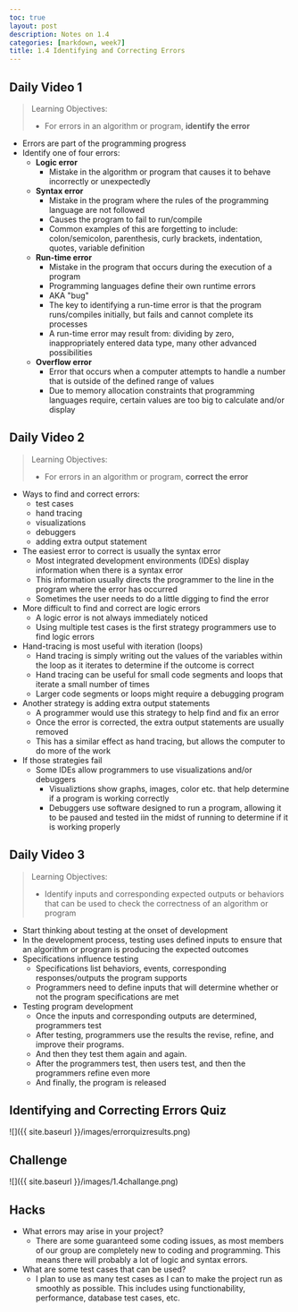 ```yaml
---
toc: true
layout: post
description: Notes on 1.4
categories: [markdown, week7] 
title: 1.4 Identifying and Correcting Errors
---
```


## Daily Video 1
> Learning Objectives:
> - For errors in an algorithm or program, **identify the error**

- Errors are part of the programming progress
- Identify one of four errors: 
    - **Logic error**
        - Mistake in the algorithm or program that causes it to behave incorrectly or unexpectedly
    - **Syntax error** 
        - Mistake in the program where the rules of the programming language are not followed
        - Causes the program to fail to run/compile
        - Common examples of this are forgetting to include: colon/semicolon, parenthesis, curly brackets, indentation, quotes, variable definition
    - **Run-time error** 
        - Mistake in the program that occurs during the execution of a program
        - Programming languages define their own runtime errors
        - AKA "bug"
        - The key to identifying a run-time error is that the program runs/compiles initially, but fails and cannot complete its processes
        - A run-time error may result from: dividing by zero, inappropriately entered data type, many other advanced possibilities
    - **Overflow error**
        - Error that occurs when a computer attempts to handle a number that is outside of the defined range of values
        - Due to memory allocation constraints that programming languages require, certain values are too big to calculate and/or display

## Daily Video 2
> Learning Objectives:
> - For errors in an algorithm or program, **correct the error**

- Ways to find and correct errors: 
    - test cases
    - hand tracing
    - visualizations
    - debuggers
    - adding extra output statement
- The easiest error to correct is usually the syntax error
    - Most integrated development environments (IDEs) display information when there is a syntax error
    - This information usually directs the programmer to the line in the program where the error has occurred
    - Sometimes the user needs to do a little digging to find the error 
- More difficult to find and correct are logic errors
    - A logic error is not always immediately noticed
    - Using multiple test cases is the first strategy programmers use to find logic errors
- Hand-tracing is most useful with iteration (loops)
    - Hand tracing is simply writing out the values of the variables within the loop as it iterates to determine if the outcome is correct
    - Hand tracing can be useful for small code segments and loops that iterate a small number of times
    - Larger code segments or loops might require a debugging program
- Another strategy is adding extra output statements
    - A programmer would use this strategy to help find and fix an error
    - Once the error is corrected, the extra output statements are usually removed
    - This has a similar effect as hand tracing, but allows the computer to do more of the work
- If those strategies fail
    - Some IDEs allow programmers to use visualizations and/or debuggers 
        - Visualiztions show graphs, images, color etc. that help determine if a program is working correctly
        - Debuggers use software designed to run a program, allowing it to be paused and tested iin the midst of running to determine if it is working properly

## Daily Video 3
> Learning Objectives:
> - Identify inputs and corresponding expected outputs or behaviors that can be used to check the correctness of an algorithm or program

- Start thinking about testing at the onset of development
- In the development process, testing uses defined inputs to ensure that an algorithm or program is producing the expected outcomes
- Specifications influence testing
    - Specifications list behaviors, events, corresponding responses/outputs the program supports
    - Programmers need to define inputs that will determine whether or not the program specifications are met
- Testing program development
    - Once the inputs and corresponding outputs are determined, programmers test
    - After testing, programmers use the results the revise, refine, and improve their programs.
    - And then they test them again and again.
    - After the programmers test, then users test, and then the programmers refine even more
    - And finally, the program is released

## Identifying and Correcting Errors Quiz
![]({{ site.baseurl }}/images/errorquizresults.png)

## Challenge 
![]({{ site.baseurl }}/images/1.4challange.png)

## Hacks
- What errors may arise in your project?
    - There are some guaranteed some coding issues, as most members of our group are completely new to coding and programming. This means there will probably a lot of logic and syntax errors. 
- What are some test cases that can be used?
    - I plan to use as many test cases as I can to make the project run as smoothly as possible. This includes using functionability, performance, database test cases, etc. 